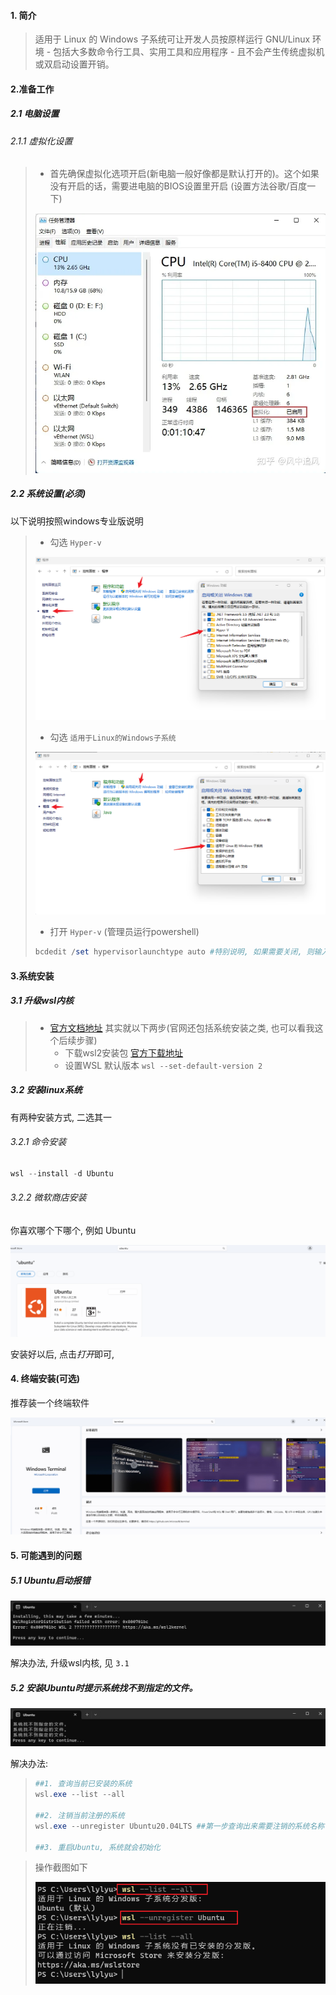 #### 1. 简介

> 适用于 Linux 的 Windows 子系统可让开发人员按原样运行 GNU/Linux 环境 - 包括大多数命令行工具、实用工具和应用程序 - 且不会产生传统虚拟机或双启动设置开销。

#### 2.准备工作

##### 2.1 电脑设置

###### 2.1.1 虚拟化设置

> - 首先确保虚拟化选项开启(新电脑一般好像都是默认打开的)。这个如果没有开启的话，需要进电脑的BIOS设置里开启 (设置方法谷歌/百度一下)
>
> ![1687916931903](./image/1.wsl/1任务管理器.png)

##### 2.2 系统设置(必须)

以下说明按照windows专业版说明

> - 勾选 `Hyper-v`
>
> ![1687917404609](./image/1.wsl/2Hyper-v.png)
>
> - 勾选 `适用于Linux的Windows子系统`
>
> ![1687917541760](./image/1.wsl/3适用于Linux的Windows子系统.png)
>
> - 打开 `Hyper-v` (管理员运行powershell)
>
> ```powershell
> bcdedit /set hypervisorlaunchtype auto #特别说明, 如果需要关闭, 则输入  bcdedit /set hypervisorlaunchtype off
> ```

#### 3.系统安装

##### 3.1 升级wsl内核

> - [官方文档地址](https://learn.microsoft.com/en-us/windows/wsl/install-manual#step-4---download-the-linux-kernel-update-package) 其实就以下两步(官网还包括系统安装之类, 也可以看我这个后续步骤)
>   - 下载wsl2安装包 [官方下载地址](https://wslstorestorage.blob.core.windows.net/wslblob/wsl_update_x64.msi)
>   - 设置WSL 默认版本  `wsl --set-default-version 2`

##### 3.2 安装linux系统

有两种安装方式, 二选其一

###### 3.2.1 命令安装

```powershell
wsl --install -d Ubuntu
```

###### 3.2.2 微软商店安装

你喜欢哪个下哪个, 例如 Ubuntu

![1687918863471](./image/1.wsl/4微软商店Ubuntu下载.png)

安装好以后, 点击*打开*即可,

#### 4. 终端安装(可选)

推荐装一个终端软件

![1687919038192](./image/1.wsl/5终端软件.png)

#### 5. 可能遇到的问题

##### 5.1 Ubuntu启动报错

![1687918030894](./image/1.wsl/e1_Ubuntu启动Error.png)

解决办法, 升级wsl内核, 见 `3.1`

##### 5.2 安装Ubuntu时提示**系统找不到指定的文件。**

![1687919978322](image/1.wsl/1687919978322.png)

解决办法:

> ```powershell
> ##1. 查询当前已安装的系统
> wsl.exe --list --all
>
> ##2. 注销当前注册的系统  
> wsl.exe --unregister Ubuntu20.04LTS ##第一步查询出来需要注销的系统名称
>
> ##3. 重启Ubuntu, 系统就会初始化
> ```

> 操作截图如下
>
> ![1687920287449](image/1.wsl/1687920287449.png)
>
